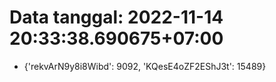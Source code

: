 # Data tanggal: 2022-11-14 20:33:38.690675+07:00

* {'rekvArN9y8i8Wibd': 9092, 'KQesE4oZF2EShJ3t': 15489}
